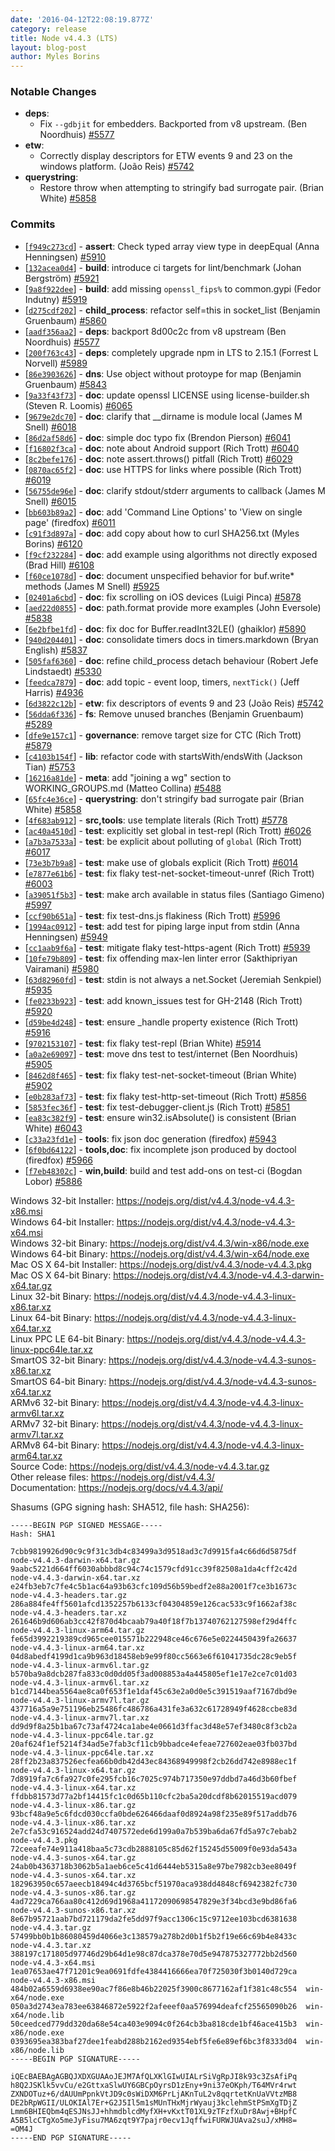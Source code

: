 ```yaml
---
date: '2016-04-12T22:08:19.877Z'
category: release
title: Node v4.4.3 (LTS)
layout: blog-post
author: Myles Borins
---
```


### Notable Changes

- **deps**:
  - Fix `--gdbjit` for embedders. Backported from v8 upstream. (Ben Noordhuis) [#5577](https://github.com/nodejs/node/pull/5577)
- **etw**:
  - Correctly display descriptors for ETW events 9 and 23 on the windows platform. (João Reis) [#5742](https://github.com/nodejs/node/pull/5742)
- **querystring**:
  - Restore throw when attempting to stringify bad surrogate pair. (Brian White) [#5858](https://github.com/nodejs/node/pull/5858)

### Commits

- [[`f949c273cd`](https://github.com/nodejs/node/commit/f949c273cd)] - **assert**: Check typed array view type in deepEqual (Anna Henningsen) [#5910](https://github.com/nodejs/node/pull/5910)
- [[`132acea0d4`](https://github.com/nodejs/node/commit/132acea0d4)] - **build**: introduce ci targets for lint/benchmark (Johan Bergström) [#5921](https://github.com/nodejs/node/pull/5921)
- [[`9a8f922dee`](https://github.com/nodejs/node/commit/9a8f922dee)] - **build**: add missing `openssl_fips%` to common.gypi (Fedor Indutny) [#5919](https://github.com/nodejs/node/pull/5919)
- [[`d275cdf202`](https://github.com/nodejs/node/commit/d275cdf202)] - **child_process**: refactor self=this in socket_list (Benjamin Gruenbaum) [#5860](https://github.com/nodejs/node/pull/5860)
- [[`aadf356aa2`](https://github.com/nodejs/node/commit/aadf356aa2)] - **deps**: backport 8d00c2c from v8 upstream (Ben Noordhuis) [#5577](https://github.com/nodejs/node/pull/5577)
- [[`200f763c43`](https://github.com/nodejs/node/commit/200f763c43)] - **deps**: completely upgrade npm in LTS to 2.15.1 (Forrest L Norvell) [#5989](https://github.com/nodejs/node/pull/5989)
- [[`86e3903626`](https://github.com/nodejs/node/commit/86e3903626)] - **dns**: Use object without protoype for map (Benjamin Gruenbaum) [#5843](https://github.com/nodejs/node/pull/5843)
- [[`9a33f43f73`](https://github.com/nodejs/node/commit/9a33f43f73)] - **doc**: update openssl LICENSE using license-builder.sh (Steven R. Loomis) [#6065](https://github.com/nodejs/node/pull/6065)
- [[`9679e2dc70`](https://github.com/nodejs/node/commit/9679e2dc70)] - **doc**: clarify that \_\_dirname is module local (James M Snell) [#6018](https://github.com/nodejs/node/pull/6018)
- [[`86d2af58d6`](https://github.com/nodejs/node/commit/86d2af58d6)] - **doc**: simple doc typo fix (Brendon Pierson) [#6041](https://github.com/nodejs/node/pull/6041)
- [[`f16802f3ca`](https://github.com/nodejs/node/commit/f16802f3ca)] - **doc**: note about Android support (Rich Trott) [#6040](https://github.com/nodejs/node/pull/6040)
- [[`8c2befe176`](https://github.com/nodejs/node/commit/8c2befe176)] - **doc**: note assert.throws() pitfall (Rich Trott) [#6029](https://github.com/nodejs/node/pull/6029)
- [[`0870ac65f2`](https://github.com/nodejs/node/commit/0870ac65f2)] - **doc**: use HTTPS for links where possible (Rich Trott) [#6019](https://github.com/nodejs/node/pull/6019)
- [[`56755de96e`](https://github.com/nodejs/node/commit/56755de96e)] - **doc**: clarify stdout/stderr arguments to callback (James M Snell) [#6015](https://github.com/nodejs/node/pull/6015)
- [[`bb603b89a2`](https://github.com/nodejs/node/commit/bb603b89a2)] - **doc**: add 'Command Line Options' to 'View on single page' (firedfox) [#6011](https://github.com/nodejs/node/pull/6011)
- [[`c91f3d897a`](https://github.com/nodejs/node/commit/c91f3d897a)] - **doc**: add copy about how to curl SHA256.txt (Myles Borins) [#6120](https://github.com/nodejs/node/pull/6120)
- [[`f9cf232284`](https://github.com/nodejs/node/commit/f9cf232284)] - **doc**: add example using algorithms not directly exposed (Brad Hill) [#6108](https://github.com/nodejs/node/pull/6108)
- [[`f60ce1078d`](https://github.com/nodejs/node/commit/f60ce1078d)] - **doc**: document unspecified behavior for buf.write\* methods (James M Snell) [#5925](https://github.com/nodejs/node/pull/5925)
- [[`02401a6cbd`](https://github.com/nodejs/node/commit/02401a6cbd)] - **doc**: fix scrolling on iOS devices (Luigi Pinca) [#5878](https://github.com/nodejs/node/pull/5878)
- [[`aed22d0855`](https://github.com/nodejs/node/commit/aed22d0855)] - **doc**: path.format provide more examples (John Eversole) [#5838](https://github.com/nodejs/node/pull/5838)
- [[`6e2bfbe1fd`](https://github.com/nodejs/node/commit/6e2bfbe1fd)] - **doc**: fix doc for Buffer.readInt32LE() (ghaiklor) [#5890](https://github.com/nodejs/node/pull/5890)
- [[`940d204401`](https://github.com/nodejs/node/commit/940d204401)] - **doc**: consolidate timers docs in timers.markdown (Bryan English) [#5837](https://github.com/nodejs/node/pull/5837)
- [[`505faf6360`](https://github.com/nodejs/node/commit/505faf6360)] - **doc**: refine child_process detach behaviour (Robert Jefe Lindstaedt) [#5330](https://github.com/nodejs/node/pull/5330)
- [[`feedca7879`](https://github.com/nodejs/node/commit/feedca7879)] - **doc**: add topic - event loop, timers, `nextTick()` (Jeff Harris) [#4936](https://github.com/nodejs/node/pull/4936)
- [[`6d3822c12b`](https://github.com/nodejs/node/commit/6d3822c12b)] - **etw**: fix descriptors of events 9 and 23 (João Reis) [#5742](https://github.com/nodejs/node/pull/5742)
- [[`56dda6f336`](https://github.com/nodejs/node/commit/56dda6f336)] - **fs**: Remove unused branches (Benjamin Gruenbaum) [#5289](https://github.com/nodejs/node/pull/5289)
- [[`dfe9e157c1`](https://github.com/nodejs/node/commit/dfe9e157c1)] - **governance**: remove target size for CTC (Rich Trott) [#5879](https://github.com/nodejs/node/pull/5879)
- [[`c4103b154f`](https://github.com/nodejs/node/commit/c4103b154f)] - **lib**: refactor code with startsWith/endsWith (Jackson Tian) [#5753](https://github.com/nodejs/node/pull/5753)
- [[`16216a81de`](https://github.com/nodejs/node/commit/16216a81de)] - **meta**: add "joining a wg" section to WORKING_GROUPS.md (Matteo Collina) [#5488](https://github.com/nodejs/node/pull/5488)
- [[`65fc4e36ce`](https://github.com/nodejs/node/commit/65fc4e36ce)] - **querystring**: don't stringify bad surrogate pair (Brian White) [#5858](https://github.com/nodejs/node/pull/5858)
- [[`4f683ab912`](https://github.com/nodejs/node/commit/4f683ab912)] - **src,tools**: use template literals (Rich Trott) [#5778](https://github.com/nodejs/node/pull/5778)
- [[`ac40a4510d`](https://github.com/nodejs/node/commit/ac40a4510d)] - **test**: explicitly set global in test-repl (Rich Trott) [#6026](https://github.com/nodejs/node/pull/6026)
- [[`a7b3a7533a`](https://github.com/nodejs/node/commit/a7b3a7533a)] - **test**: be explicit about polluting of `global` (Rich Trott) [#6017](https://github.com/nodejs/node/pull/6017)
- [[`73e3b7b9a8`](https://github.com/nodejs/node/commit/73e3b7b9a8)] - **test**: make use of globals explicit (Rich Trott) [#6014](https://github.com/nodejs/node/pull/6014)
- [[`e7877e61b6`](https://github.com/nodejs/node/commit/e7877e61b6)] - **test**: fix flaky test-net-socket-timeout-unref (Rich Trott) [#6003](https://github.com/nodejs/node/pull/6003)
- [[`a39051f5b3`](https://github.com/nodejs/node/commit/a39051f5b3)] - **test**: make arch available in status files (Santiago Gimeno) [#5997](https://github.com/nodejs/node/pull/5997)
- [[`ccf90b651a`](https://github.com/nodejs/node/commit/ccf90b651a)] - **test**: fix test-dns.js flakiness (Rich Trott) [#5996](https://github.com/nodejs/node/pull/5996)
- [[`1994ac0912`](https://github.com/nodejs/node/commit/1994ac0912)] - **test**: add test for piping large input from stdin (Anna Henningsen) [#5949](https://github.com/nodejs/node/pull/5949)
- [[`cc1aab9f6a`](https://github.com/nodejs/node/commit/cc1aab9f6a)] - **test**: mitigate flaky test-https-agent (Rich Trott) [#5939](https://github.com/nodejs/node/pull/5939)
- [[`10fe79b809`](https://github.com/nodejs/node/commit/10fe79b809)] - **test**: fix offending max-len linter error (Sakthipriyan Vairamani) [#5980](https://github.com/nodejs/node/pull/5980)
- [[`63d82960fd`](https://github.com/nodejs/node/commit/63d82960fd)] - **test**: stdin is not always a net.Socket (Jeremiah Senkpiel) [#5935](https://github.com/nodejs/node/pull/5935)
- [[`fe0233b923`](https://github.com/nodejs/node/commit/fe0233b923)] - **test**: add known_issues test for GH-2148 (Rich Trott) [#5920](https://github.com/nodejs/node/pull/5920)
- [[`d59be4d248`](https://github.com/nodejs/node/commit/d59be4d248)] - **test**: ensure \_handle property existence (Rich Trott) [#5916](https://github.com/nodejs/node/pull/5916)
- [[`9702153107`](https://github.com/nodejs/node/commit/9702153107)] - **test**: fix flaky test-repl (Brian White) [#5914](https://github.com/nodejs/node/pull/5914)
- [[`a0a2e69097`](https://github.com/nodejs/node/commit/a0a2e69097)] - **test**: move dns test to test/internet (Ben Noordhuis) [#5905](https://github.com/nodejs/node/pull/5905)
- [[`8462d8f465`](https://github.com/nodejs/node/commit/8462d8f465)] - **test**: fix flaky test-net-socket-timeout (Brian White) [#5902](https://github.com/nodejs/node/pull/5902)
- [[`e0b283af73`](https://github.com/nodejs/node/commit/e0b283af73)] - **test**: fix flaky test-http-set-timeout (Rich Trott) [#5856](https://github.com/nodejs/node/pull/5856)
- [[`5853fec36f`](https://github.com/nodejs/node/commit/5853fec36f)] - **test**: fix test-debugger-client.js (Rich Trott) [#5851](https://github.com/nodejs/node/pull/5851)
- [[`ea83c382f9`](https://github.com/nodejs/node/commit/ea83c382f9)] - **test**: ensure win32.isAbsolute() is consistent (Brian White) [#6043](https://github.com/nodejs/node/pull/6043)
- [[`c33a23fd1e`](https://github.com/nodejs/node/commit/c33a23fd1e)] - **tools**: fix json doc generation (firedfox) [#5943](https://github.com/nodejs/node/pull/5943)
- [[`6f0bd64122`](https://github.com/nodejs/node/commit/6f0bd64122)] - **tools,doc**: fix incomplete json produced by doctool (firedfox) [#5966](https://github.com/nodejs/node/pull/5966)
- [[`f7eb48302c`](https://github.com/nodejs/node/commit/f7eb48302c)] - **win,build**: build and test add-ons on test-ci (Bogdan Lobor) [#5886](https://github.com/nodejs/node/pull/5886)

Windows 32-bit Installer: https://nodejs.org/dist/v4.4.3/node-v4.4.3-x86.msi \
Windows 64-bit Installer: https://nodejs.org/dist/v4.4.3/node-v4.4.3-x64.msi \
Windows 32-bit Binary: https://nodejs.org/dist/v4.4.3/win-x86/node.exe \
Windows 64-bit Binary: https://nodejs.org/dist/v4.4.3/win-x64/node.exe \
Mac OS X 64-bit Installer: https://nodejs.org/dist/v4.4.3/node-v4.4.3.pkg \
Mac OS X 64-bit Binary: https://nodejs.org/dist/v4.4.3/node-v4.4.3-darwin-x64.tar.gz \
Linux 32-bit Binary: https://nodejs.org/dist/v4.4.3/node-v4.4.3-linux-x86.tar.xz \
Linux 64-bit Binary: https://nodejs.org/dist/v4.4.3/node-v4.4.3-linux-x64.tar.xz \
Linux PPC LE 64-bit Binary: https://nodejs.org/dist/v4.4.3/node-v4.4.3-linux-ppc64le.tar.xz \
SmartOS 32-bit Binary: https://nodejs.org/dist/v4.4.3/node-v4.4.3-sunos-x86.tar.xz \
SmartOS 64-bit Binary: https://nodejs.org/dist/v4.4.3/node-v4.4.3-sunos-x64.tar.xz \
ARMv6 32-bit Binary: https://nodejs.org/dist/v4.4.3/node-v4.4.3-linux-armv6l.tar.xz \
ARMv7 32-bit Binary: https://nodejs.org/dist/v4.4.3/node-v4.4.3-linux-armv7l.tar.xz \
ARMv8 64-bit Binary: https://nodejs.org/dist/v4.4.3/node-v4.4.3-linux-arm64.tar.xz \
Source Code: https://nodejs.org/dist/v4.4.3/node-v4.4.3.tar.gz \
Other release files: https://nodejs.org/dist/v4.4.3/ \
Documentation: https://nodejs.org/docs/v4.4.3/api/

Shasums (GPG signing hash: SHA512, file hash: SHA256):

```
-----BEGIN PGP SIGNED MESSAGE-----
Hash: SHA1

7cbb9819926d90c9c9f31c3db4c83499a3d9518ad3c7d9915fa4c66d6d5875df  node-v4.4.3-darwin-x64.tar.gz
9aabc5221d664ff6030abbbd8c94c74c1579cfd91cc39f82508a1da4cff2c42d  node-v4.4.3-darwin-x64.tar.xz
e24fb3eb7c7fe4c5b1ac64a93b63cfc109d56b59bedf2e88a2001f7ce3b1673c  node-v4.4.3-headers.tar.gz
286a884fe4ff5601afcd1352257b6133cf04304859e126cac533c9f1662af38c  node-v4.4.3-headers.tar.xz
261646b9d606ab3cc42f870d4bcaab79a40f18f7b13740762127598ef29d4ffc  node-v4.4.3-linux-arm64.tar.gz
fe65d3992219389cd965cee015571b222948ce46c676e5e0224450439fa26637  node-v4.4.3-linux-arm64.tar.xz
04d8abedf4199d1ca9b963d18458eb9e99f80cc5663e6f61041735dc28c9eb5f  node-v4.4.3-linux-armv6l.tar.gz
b570ba9a8dcb287fa833c0d0dd05f3ad008853a4a445805ef1e17e2ce7c01d03  node-v4.4.3-linux-armv6l.tar.xz
b1cd7144bea5564ae8ca0f653f1e1daf45c63e2a0d0e5c391519aaf7167dbd9e  node-v4.4.3-linux-armv7l.tar.gz
437716a5a9e751196eb25486fc486786a431fe3a632c61728949f4628ccbe83d  node-v4.4.3-linux-armv7l.tar.xz
dd9d9f8a25b1ba67c73af4724ca1abe4e0661d3ffac3d48e57ef3480c8f3cb2a  node-v4.4.3-linux-ppc64le.tar.gz
20af624f1ef5214f34ad5e7fab3cf11cb9bbadce4efeae727602eae03fb037bd  node-v4.4.3-linux-ppc64le.tar.xz
28ff2b23a837526ecfea66b0db42d43ec84368949998f2cb26dd742e8988ec1f  node-v4.4.3-linux-x64.tar.gz
7d8919fa7c6fa927c0fe295fcb16c7025c974b717350e97ddbd7a46d3b60fbef  node-v4.4.3-linux-x64.tar.xz
ffdbb81573d77a2bf14415fc1c0d65b110cfc2ba5a20dcdf8b62015519acd079  node-v4.4.3-linux-x86.tar.gz
93bcf48a9e5c6fdcd030ccfa0bde626466daaf0d8924a98f235e89f517addb76  node-v4.4.3-linux-x86.tar.xz
2e7cfa53c916524add24d7407572ede6d199a0a7b539ba6da67fd5a97c7ebab2  node-v4.4.3.pkg
72ceeafe74e911a418baa5c73cdb2888105c85d62f15245d55009f0e93da543a  node-v4.4.3-sunos-x64.tar.gz
24ab0b4363718b3062b5a1aeb6ce5c41d6444eb5315a8e97be7982cb3ee8049f  node-v4.4.3-sunos-x64.tar.xz
182963950c657aeecb18494c4d3765bcf51970aca938dd4848cf6942382fc730  node-v4.4.3-sunos-x86.tar.gz
4ad7229ca766aa80c412d69d1968a41172090698547829e3f34bcd3e9bd86fa6  node-v4.4.3-sunos-x86.tar.xz
8e67b95721aab7bd721179da2fe5dd97f9acc1306c15c9712ee103bcd6381638  node-v4.4.3.tar.gz
57499bb0b1b86080459d4066e3c138579a278b2d0b1f5b2f19e66c69b4e8433c  node-v4.4.3.tar.xz
388197c171805d97746d29b64d1e98c87dca378e70d5e947875327772bb2d560  node-v4.4.3-x64.msi
1ea07653ae47f71201c9ea0691fdfe4384416666ea70f725030f3b0140d729ca  node-v4.4.3-x86.msi
484b02a6559d6938ee90ac7f86e8b46b22025f3900c8677162af1f381c48c554  win-x64/node.exe
050a3d2743ea783ee63846872e5922f2afeeef0aa576994deafcf25565090b26  win-x64/node.lib
50ceedced779dd320da68e54ca403e9094c0f264cb3ba818cde1bf46ace415b3  win-x86/node.exe
0393695ea383baf27dee1feabd288b2162ed9354ebf5fe6e89ef6bc3f8333d04  win-x86/node.lib
-----BEGIN PGP SIGNATURE-----

iQEcBAEBAgAGBQJXDXGUAAoJEJM7AfQLXKlGIwUIALrSiVgRpJI8k93c3ZsAfiPq
h8Q2JSKlk5vvCu/e2GttxaSlwUY6GBCpOyrsD1zEny+9ni37eOKph/T64MVr4rwt
ZXNDOTuz+6/dAUUmPpnkVtJD9c0sWiDXM6PrLjAKnTuL2v8qqrtetKnUaVVtzMB8
DE2bRpWGII/ULOKIAl7Er+G2J5Il5m1sMUnTHxMjrWyauj3kclehmStPSmXgTDjZ
Lmm6BHIEQbm4qESJNsJJ+hhmdblcdMyfXH+vKxtT01XL9zTFzfXuDr8Awj+BHpfC
A5B5lcCTgXo5meJyFisu7MA6zqt9Y7pajr0ecv1JqffwiFURWJUAva2suJ/xMH8=
=OM4J
-----END PGP SIGNATURE-----

```
